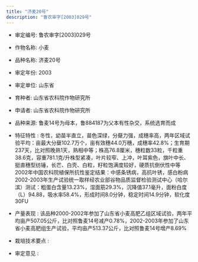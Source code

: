 ```yaml
---
title: "济麦20号"
description: "鲁农审字[2003]029号"
---
```

* 审定编号:  鲁农审字[2003]029号

*  作物名称:  小麦

*  品种名称:  济麦20号

*  审定年份:  2003

*  审定单位:  山东省

* 育种者:  山东省农科院作物研究所

*  申请者:  山东省农科院作物研究所

*  品种来源:  鲁麦14号为母本，鲁884187为父本有性杂交，系统选育而成

*  特征特性 : 
冬性，幼苗半直立，苗色深绿，分蘖力强，成穗率高，两年区域试验平均：亩最大分蘖102.7万个，亩有效穗44.0万穗，成穗率42.8%；生育期237天，比对照晚熟1天，熟相中等；株高76.8厘米，穗粒数33粒，千粒重38.6克，容重781.1克/升株型紧凑，叶片较窄、上冲，叶耳紫色，旗叶中长、挺直穗型纺锤，长芒、白壳、白粒，籽粒饱满度较好，硬质抗倒伏性中等2002年中国农科院植保所抗性鉴定结果：中感条锈病，高抗叶锈，感白粉病2002-2003年生产试验统一取样经农业部谷物品质监督检验测试中心（哈尔滨）测试：粗蛋白含量13.23%，湿面筋29.3%，沉降值37.1毫升，面粉白度（L）94.88，吸水率58.4%，形成时间8.0分钟，稳定时间14.9分钟，软化度30FU
 
*  产量表现 : 
该品种2000-2002年参加了山东省小麦高肥乙组区域试验，两年平均亩产507.05公斤，比对照鲁麦14号减产0.78%，2002-2003年参加了山东省小麦高肥组生产试验，平均亩产513.37公斤，比对照鲁麦14号增产8.69%

*  栽培技术要点 : 


*  审定意见 : 

